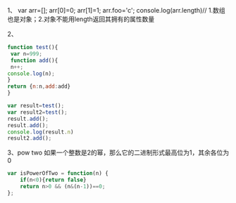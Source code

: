 1、
var arr=[]; 
arr[0]=0; arr[1]=1; arr.foo='c'; 
console.log(arr.length)// 1.数组也是对象；2.对象不能用length返回其拥有的属性数量

2、
```js
function test(){
 var n=999;
 function add(){
 n++;
console.log(n);
}
return {n:n,add:add}
}

var result=test();
var result2=test();
result.add();
result.add();
console.log(result.n)
result2.add();
```

3、pow two
如果一个整数是2的幂，那么它的二进制形式最高位为1，其余各位为0
```js
var isPowerOfTwo = function(n) {
    if(n<0){return false}
    return n>0 && (n&(n-1))==0;
};
```
